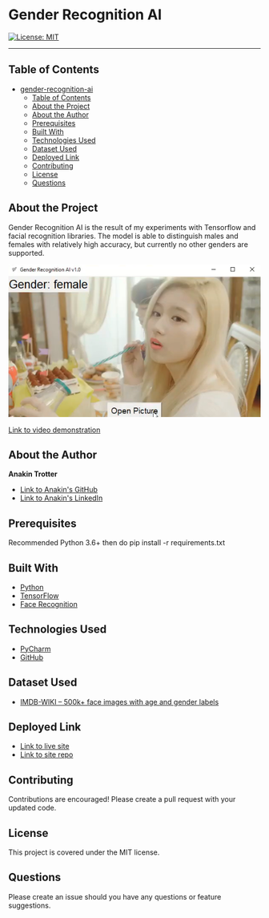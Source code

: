 # Gender Recognition AI

[![License: MIT](https://img.shields.io/badge/License-MIT-yellow.svg)](https://opensource.org/licenses/MIT)


---

## Table of Contents

- [gender-recognition-ai](#gender-recognition-ai)
  - [Table of Contents](#table-of-contents)
  - [About the Project](#about-the-project)
  - [About the Author](#about-the-author)
  - [Prerequisites](#prerequisites)
  - [Built With](#built-with)
  - [Technologies Used](#technologies-used)
  - [Dataset Used](#dataset-used)
  - [Deployed Link](#deployed-link)
  - [Contributing](#contributing)
  - [License](#license)
  - [Questions](#questions)

## About the Project

Gender Recognition AI is the result of my experiments with Tensorflow and facial recognition libraries.
The model is able to distinguish males and females with relatively high accuracy, but currently no other
genders are supported.
 
 ![screenshot of desktop app predicting female correctly](gender-ai-demo.png)
 
[Link to video demonstration](https://youtu.be/0mdLqAV7Dt8)
 
## About the Author
**Anakin Trotter**
- [Link to Anakin's GitHub](https://github.com/AnakinTrotter)
- [Link to Anakin's LinkedIn](https://linkedin.com/in/anakintrotter)

## Prerequisites

Recommended Python 3.6+ then do pip install -r requirements.txt

## Built With
* [Python](https://www.python.org/downloads/)
* [TensorFlow](https://pypi.org/project/tensorflow/)
* [Face Recognition](https://pypi.org/project/face-recognition/)

## Technologies Used

* [PyCharm](https://www.jetbrains.com/pycharm/download/#section=windows)
* [GitHub](https://github.com/)
  
## Dataset Used
* [IMDB-WIKI – 500k+ face images with age and gender labels](https://data.vision.ee.ethz.ch/cvl/rrothe/imdb-wiki/)
  
## Deployed Link
* [Link to live site](http://gender-recognition-ai.herokuapp.com/)
* [Link to site repo](https://github.com/AnakinTrotter/gender-recognition-ai-site)

## Contributing

Contributions are encouraged! Please create a pull request with your updated code.

## License

This project is covered under the MIT license.

## Questions

Please create an issue should you have any questions or feature suggestions.
